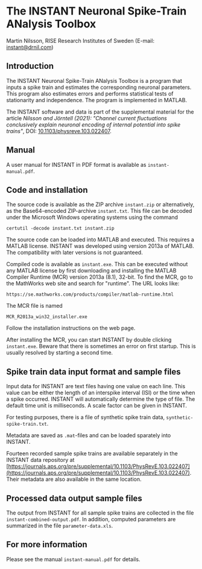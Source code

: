 # The INSTANT Neuronal Spike-Train ANalysis Toolbox

Martin Nilsson, RISE Research Institutes of Sweden (E-mail: instant@drnil.com)

## Introduction

The INSTANT Neuronal Spike-Train ANalysis Toolbox is a program that
inputs a spike train and estimates the corresponding neuronal
parameters. This program also estimates errors and performs
statistical tests of stationarity and independence. The program is
implemented in MATLAB.

The INSTANT software and data is part of the supplemental material for
the article _Nilsson and Jörntell (2021): "Channel current
fluctuations conclusively explain neuronal encoding of internal
potential into spike trains"_, DOI:
[10.1103/physreve.103.022407](http://doi.org/10.1103/physreve.103.022407).

## Manual

A user manual for INSTANT in PDF format is available
as `instant-manual.pdf`.

## Code and installation

The source code is available as the ZIP archive `instant.zip` 
or alternatively, as the Base64-encoded ZIP-archive
`instant.txt`. This file can be decoded under
the Microsoft Windows operating systems using the command

    certutil -decode instant.txt instant.zip
	
The source code can be loaded into MATLAB and executed.
This requires a MATLAB license. INSTANT was developed using version
2013a of MATLAB. The compatibility with later versions is not
guaranteed.

Compiled code is available as `instant.exe`. This can be executed
without any MATLAB license by first downloading and installing
the MATLAB Compiler Runtime (MCR) version 2013a (8.1), 32-bit. 
To find the MCR, go to the MathWorks web site and search for "runtime".
The URL looks like:

    https://se.mathworks.com/products/compiler/matlab-runtime.html

The MCR file is named

    MCR_R2013a_win32_installer.exe
	
Follow the installation instructions on the web page.

After installing the MCR, you can start INSTANT by double clicking
`instant.exe`. Beware that there is sometimes an error on first startup.
This is usually resolved by starting a second time.

## Spike train data input format and sample files

Input data for INSTANT are text files having one value
on each line. This value can be either the length of an interspike
interval (ISI) or the time when a spike occurred. INSTANT will
automatically determine the type of file. The default time unit is
milliseconds. A scale factor can be given in INSTANT.

For testing purposes, there is a file of synthetic spike train data,
`synthetic-spike-train.txt`.

Metadata are saved as `.mat`-files and can be loaded sparately into INSTANT.

Fourteen recorded sample spike trains are available separately in the INSTANT data repository
at [https://journals.aps.org/pre/supplemental/10.1103/PhysRevE.103.022407](https://journals.aps.org/pre/supplemental/10.1103/PhysRevE.103.022407).
Their metadata are also available in the same location.
	
## Processed data output sample files

The output from INSTANT for all sample spike trains are collected
in the file `instant-combined-output.pdf`. In
addition, computed parameters are summarized in the file
`parameter-data.xls`.

## For more information

Please see the manual `instant-manual.pdf` for details.
